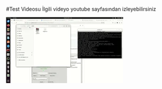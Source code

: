 #Test Videosu İlgili videyo youtube sayfasından izleyebilirsiniz

[![Python_OTO_COMMIT Demo](images/demo.webp)](https://youtu.be/iiizvrUCjfo)
